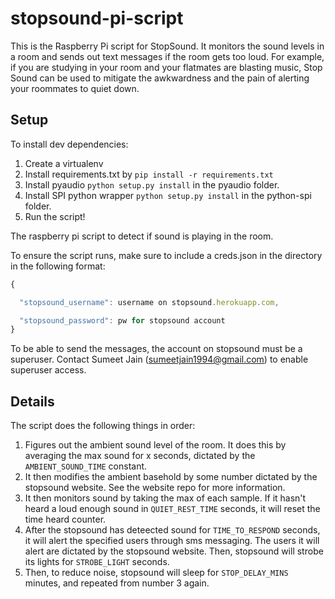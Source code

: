 stopsound-pi-script
===================

This is the Raspberry Pi script for StopSound. It monitors the sound levels in a room and sends out text messages if the room gets too loud.
For example, if you are studying in your room and your flatmates are blasting music, Stop Sound can be used to mitigate the awkwardness and the pain of 
alerting your roommates to quiet down. 

Setup
-----
To install dev dependencies:

1.  Create a virtualenv
2.  Install requirements.txt by `pip install -r requirements.txt`
3.  Install pyaudio `python setup.py install` in the pyaudio folder.
4.  Install SPI python wrapper `python setup.py install` in the python-spi folder.
5.  Run the script!

The raspberry pi script to detect if sound is playing in the room. 

To ensure the script runs, make sure to include a creds.json in the directory in the following format:

```javascript
{

  "stopsound_username": username on stopsound.herokuapp.com, 

  "stopsound_password": pw for stopsound account
}
```

To be able to send the messages, the account on stopsound must be a superuser. Contact Sumeet Jain (sumeetjain1994@gmail.com) to enable superuser access.

Details
-------
The script does the following things in order:

1. Figures out the ambient sound level of the room. It does this by averaging the max sound for x seconds, dictated by the `AMBIENT_SOUND_TIME` constant.
2. It then modifies the ambient basehold by some number dictated by the stopsound website. See the website repo for more information.
3. It then monitors sound by taking the max of each sample. If it hasn't heard a loud enough sound in `QUIET_REST_TIME` seconds, it will reset the time heard counter.
4. After the stopsound has deteected sound for `TIME_TO_RESPOND` seconds, it will alert the specified users through sms messaging. The users it will alert are dictated by the stopsound website. Then, stopsound will strobe its lights for `STROBE_LIGHT` seconds. 
5. Then, to reduce noise, stopsound will sleep for `STOP_DELAY_MINS` minutes, and repeated from number 3 again.
